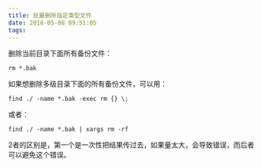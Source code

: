 ```yaml
---
title: 批量删除指定类型文件
date: 2018-05-08 09:51:05
tags:
---
```

删除当前目录下面所有备份文件：
```
rm *.bak
```
如果想删除多级目录下面的所有备份文件，可以用：
```
find ./ -name *.bak -exec rm {} \;
```
或者：
```
find ./ -name *.bak | xargs rm -rf
```
2者的区别是，第一个是一次性把结果传过去，如果量太大，会导致错误，而后者可以避免这个错误。
